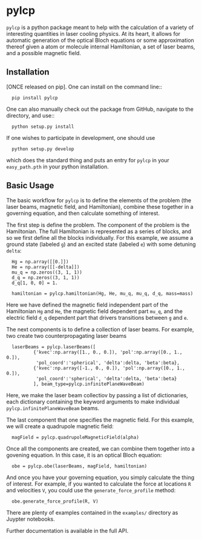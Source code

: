 pylcp
=================================

`pylcp` is a python package meant to help with the calculation of a variety of
interesting quantities in laser cooling physics.  At its heart, it allows for
automatic generation of the optical Bloch equations or some approximation
thereof given a atom or molecule internal Hamiltonian, a set of laser beams, and
a possible magnetic field.

Installation
------------
[ONCE released on pip].  One can install on the command line::
```
  pip install pylcp
```
One can also manually check out the package from GitHub, navigate to the
directory, and use::
```
  python setup.py install
```
If one wishes to participate in development, one should use
```
  python setup.py develop
```
which does the standard thing and puts an entry for `pylcp` in your
`easy_path.pth` in your python installation.


Basic Usage
-----------
The basic workflow for `pylcp` is to define the elements of the problem (the
laser beams, magnetic field, and Hamiltonian), combine these together in a
governing equation, and then calculate something of interest.

The first step is define the problem.  The component of the problem is the
Hamiltonian.  The full Hamiltonian is represented as a series of blocks, and
so we first define all the blocks individually.  For this example, we assume
a ground state (labeled `g`) and an excited state (labeled `e`) with some
detuning `delta`:
```
  Hg = np.array([[0.]])
  He = np.array([[-delta]])
  mu_q = np.zeros((3, 1, 1))
  d_q = np.zeros((3, 1, 1))
  d_q[1, 0, 0] = 1.

  hamiltonian = pylcp.hamiltonian(Hg, He, mu_q, mu_q, d_q, mass=mass)
```
Here we have defined the magnetic field independent part of the Hamiltonian `Hg`
and `He`, the magnetic field dependent part `mu_q`, and the electric field `d_q`
dependent part that drivers transitions between `g` and `e`.

The next components is to define a collection of laser beams.  For example,
two create two counterpropagating laser beams

```
  laserBeams = pylcp.laserBeams([
          {'kvec':np.array([1., 0., 0.]), 'pol':np.array([0., 1., 0.]),
           'pol_coord':'spherical', 'delta':delta, 'beta':beta},
          {'kvec':np.array([-1., 0., 0.]), 'pol':np.array([0., 1., 0.]),
           'pol_coord':'spherical', 'delta':delta, 'beta':beta}
          ], beam_type=pylcp.infinitePlaneWaveBeam)
```

Here, we make the laser beam collectiov by passing a list of dictionaries, each
dictionary containing the keyword arguments to make individual
`pylcp.infinitePlaneWaveBeam` beams.

The last component that one specifies the magnetic field.  For this example, we
will create a quadrupole magnetic field:
```
  magField = pylcp.quadrupoleMagneticField(alpha)
```

Once all the components are created, we can combine them together into a
govening equation.  In this case, it is an optical Bloch equation:
```
  obe = pylcp.obe(laserBeams, magField, hamiltonian)
```

And once you have your governing equation, you simply calculate the thing of
interest.  For example, if you wanted to calculate the force at locations `R`
and velocities `V`, you could use the `generate_force_profile` method:
```
  obe.generate_force_profile(R, V)
```

There are plenty of examples contained in the `examples/` directory as Juypter
notebooks.

Further documentation is available in the full API.

